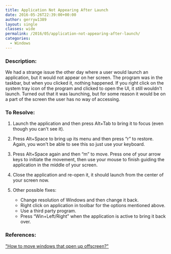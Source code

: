 ```yaml
---
title: Application Not Appearing After Launch
date: 2016-05-26T22:39:00+00:00
author: gerryw1389
layout: single
classes: wide
permalink: /2016/05/application-not-appearing-after-launch/
categories:
  - Windows
---
```

<!--more-->

### Description:

We had a strange issue the other day where a user would launch an application, but it would not appear on her screen. The program was in the taskbar, but when you clicked it, nothing happened. If you right click on the system tray icon of the program and clicked to open the UI, it still wouldn't launch. Turned out that it was launching, but for some reason it would be on a part of the screen the user has no way of accessing.

### To Resolve:

1. Launch the application and then press Alt+Tab to bring it to focus (even though you can't see it).

2. Press Alt+Space to bring up its menu and then press &#8220;r&#8221; to restore. Again, you won't be able to see this so just use your keyboard.

3. Press Alt+Space again and then &#8220;m&#8221; to move. Press one of your arrow keys to initiate the movement, then use your mouse to finish guiding the application in the middle of your screen.

4. Close the application and re-open it, it should launch from the center of your screen now.

5. Other possible fixes:

   - Change resolution of Windows and then change it back.
   - Right click on application in toolbar for the options mentioned above.
   - Use a third party program.
   - Press &#8220;Win+Left/Right&#8221; when the application is active to bring it back over.

### References:

["How to move windows that open up offscreen?"](http://superuser.com/questions/53585/how-to-move-windows-that-open-up-offscreen)